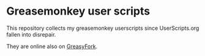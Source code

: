 Greasemonkey user scripts
=========================

This repository collects my greasemonkey userscripts since
UserScripts.org fallen into disrepair.

They are online also on 
[GreasyFork](https://greasyfork.org/en/users/3315-lorentz83).
